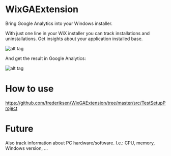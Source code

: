 # WixGAExtension
Bring Google Analytics into your Windows installer.

With just one line in your WiX installer you can track installations and uninstallations. Get insights about your application installed base.

![alt tag](https://raw.githubusercontent.com/frederiksen/WixGAExtension/master/documentation/screenshot.PNG)

And get the result in Google Analytics:

![alt tag](https://raw.githubusercontent.com/frederiksen/WixGAExtension/master/documentation/GA-screenshot.PNG)

# How to use
https://github.com/frederiksen/WixGAExtension/tree/master/src/TestSetupProject

# Future
Also track information about PC hardware/software. I.e.: CPU, memory, Windows version, ...
